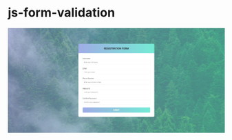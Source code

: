# js-form-validation
<img src="https://raw.githubusercontent.com/pranjalshikhar/js-form-validation/main/Screenshot%202023-01-20%20175429.jpg" />
